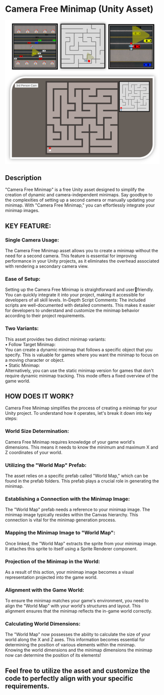 # Camera Free Minimap (Unity Asset)
![alt text](https://github.com/RayanYousef/Camera-Free-Minimap/blob/main/Misc/Camera%20Free%20Minimap%20.png?raw=true)
<br/>

## Description
"Camera Free Minimap" is a free Unity asset designed to simplify the creation of 
dynamic and camera-independent minimaps. Say goodbye to the complexities 
of setting up a second camera or manually updating your minimap. With 
"Camera Free Minimap," you can effortlessly integrate your minimap images.

## KEY FEATURE:
### Single Camera Usage: 
The Camera Free Minimap asset allows you to create a 
minimap without the need for a second camera. This feature is essential for 
improving performance in your Unity projects, as it eliminates the overhead 
associated with rendering a secondary camera view.
### Ease of Setup: 
Setting up the Camera Free Minimap is straightforward and userfriendly. You can quickly integrate it into your project, making it accessible for 
developers of all skill levels.
In-Depth Script Comments: The included scripts are well-documented with 
detailed comments. This makes it easier for developers to understand and 
customize the minimap behavior according to their project requirements.
### Two Variants: 
This asset provides two distinct minimap variants:
<br/>• Follow Target Minimap:<br/> You can create a dynamic minimap that follows a 
specific object that you specify. This is valuable for games where you want 
the minimap to focus on a moving character or object.
<br/>• Static Minimap:<br/> Alternatively, you can use the static minimap version for 
games that don't require dynamic minimap tracking. This mode offers a 
fixed overview of the game world.

## HOW DOES IT WORK?
Camera Free Minimap simplifies the process of creating a minimap for your Unity 
project. To understand how it operates, let's break it down into key steps:
### World Size Determination: 
Camera Free Minimap requires knowledge of your 
game world's dimensions. This means it needs to know the minimum and 
maximum X and Z coordinates of your world.
### Utilizing the "World Map" Prefab: 
The asset relies on a specific prefab called 
"World Map," which can be found in the prefab folders. This prefab plays a crucial 
role in generating the minimap.
### Establishing a Connection with the Minimap Image: 
The "World Map" prefab 
needs a reference to your minimap image. The minimap image typically resides 
within the Canvas hierarchy. This connection is vital for the minimap generation 
process.
### Mapping the Minimap Image to "World Map": 
Once linked, the "World Map" 
extracts the sprite from your minimap image. It attaches this sprite to itself using 
a Sprite Renderer component.
### Projection of the Minimap in the World: 
As a result of this action, your minimap 
image becomes a visual representation projected into the game world.
### Alignment with the Game World: 
To ensure the minimap matches your game's 
environment, you need to align the "World Map" with your world's structures and 
layout. This alignment ensures that the minimap reflects the in-game world 
correctly.
### Calculating World Dimensions: 
The "World Map" now possesses the ability to 
calculate the size of your world along the X and Z axes. This information becomes 
essential for determining the position of various elements within the minimap.<br/>
Knowing the world dimensions and the minimap dimensions the minimap now can determine the position of its elements!



## Feel free to utilize the asset and customize the code to perfectly align with your specific requirements.
